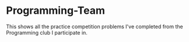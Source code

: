 # Programming-Team
This shows all the practice competition problems I've completed from the Programming club I participate in. 
